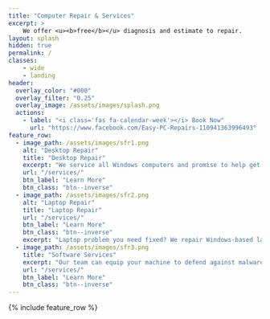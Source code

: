 ```yaml
---
title: "Computer Repair & Services"
excerpt: >
    We offer <u><b>free</b></u> diagnosis and estimate to repair.
layout: splash
hidden: true
permalink: /
classes: 
    - wide
    - landing
header:
  overlay_color: "#000"
  overlay_filter: "0.25"
  overlay_image: /assets/images/splash.png
  actions:
    - label: "<i class='fas fa-calendar-week'></i> Book Now"
      url: "https://www.facebook.com/Easy-PC-Repairs-110941363996493"
feature_row:
  - image_path: /assets/images/sfr1.png
    alt: "Desktop Repair"
    title: "Desktop Repair"
    excerpt: "We service all Windows computers and promise to help get your PC running optimally."
    url: "/services/"
    btn_label: "Learn More"
    btn_class: "btn--inverse"
  - image_path: /assets/images/sfr2.png
    alt: "Laptop Repair"
    title: "Laptop Repair"
    url: "/services/"
    btn_label: "Learn More"
    btn_class: "btn--inverse"   
    excerpt: "Laptop problem you need fixed? We repair Windows-based laptops of all brands."
  - image_path: /assets/images/sfr3.png
    title: "Software Services"
    excerpt: "Our team can equip your machine to defend against malware and other viruses."
    url: "/services/"
    btn_label: "Learn More"
    btn_class: "btn--inverse"
---
```


{% include feature_row %}
